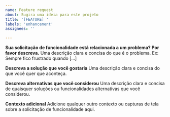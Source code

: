 ```yaml
---
name: Feature request
about: Sugira uma ideia para este projeto
title: '[FEATURE] '
labels: 'enhancement'
assignees: ''

---
```


**Sua solicitação de funcionalidade está relacionada a um problema? Por favor descreva.**
Uma descrição clara e concisa do que é o problema. Ex: Sempre fico frustrado quando [...]

**Descreva a solução que você gostaria**
Uma descrição clara e concisa do que você quer que aconteça.

**Descreva alternativas que você considerou**
Uma descrição clara e concisa de quaisquer soluções ou funcionalidades alternativas que você considerou.

**Contexto adicional**
Adicione qualquer outro contexto ou capturas de tela sobre a solicitação de funcionalidade aqui.
